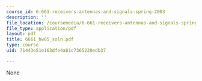 ```yaml
---
course_id: 6-661-receivers-antennas-and-signals-spring-2003
description: ''
file_location: /coursemedia/6-661-receivers-antennas-and-signals-spring-2003/71443e51e163dfe4a81c7365220edb37_6661_hw05_soln.pdf
file_type: application/pdf
layout: pdf
title: 6661_hw05_soln.pdf
type: course
uid: 71443e51e163dfe4a81c7365220edb37

---
```

None